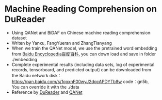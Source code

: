 # Machine Reading Comprehension on DuReader 

* Using QANet and BiDAF on Chinese machine reading comprehension dataset
* Writen by Yanxu, FangYueran and ZhangTianyang
* When we train the QANet model, we use the pretrained word embedding from [Baidu Encyclopedia百度百科](
https://pan.baidu.com/s/1Rn7LtTH0n7SHyHPfjRHbkg), you can down load and save in folder ./embedding
* Complete experimental results (including data sets, log of experimental records, tensorboard, and predicted output) can be downloaded from the Baidu network disk：https://pan.baidu.com/s/1qoxnF00wyJ2dqcAPDYTb8w code：gn5b, You can override it with the ./data 
* Reference by [DuReader](https://github.com/baidu/DuReader) and [QANet](https://github.com/NLPLearn/QANet)


